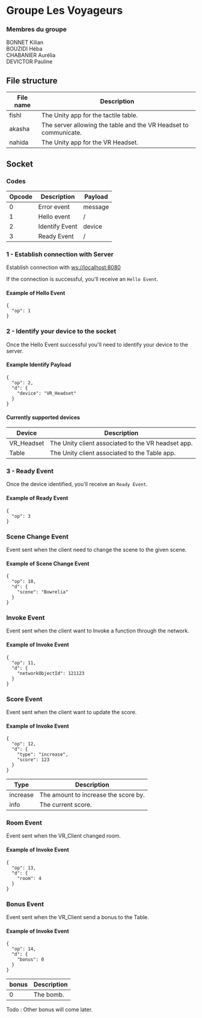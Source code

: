 # Groupe Les Voyageurs
### Membres du groupe
BONNET Kilian <br>
BOUZIDI Héba<br>
CHABANIER Aurélia<br>
DEVICTOR Pauline<br>

## File structure
| File name | Description |
| --------- | ----------- |
| fishl | The Unity app for the tactile table. |
| akasha | The server allowing the table and the VR Headset to communicate. |
| nahida | The Unity app for the VR Headset. |



## Socket
### Codes
| Opcode | Description | Payload |
| ------ | ----------- | ------- |
| 0 | Error event | message |
| 1 | Hello event | / |
| 2 | Identify Event | device |
| 3 | Ready Event | / |

### 1 - Establish connection with Server
Establish connection with [ws://localhost:8080](ws://localhost:8080)

If the connection is successful, you'll receive an `Hello Event`.

#### Example of Hello Event
```
{
  "op": 1
}
```

### 2 - Identify your device to the socket
Once the Hello Event successful you'll need to identify your device to the server.

#### Example Identify Payload
```
{
  "op": 2,
  "d": {
    "device": "VR_Headset"
  }
}
```
#### Currently supported devices
| Device | Description |
| ------ | ----------- |
| VR_Headset | The Unity client associated to the VR headset app. |
| Table | The Unity client associated to the Table app. |

### 3 - Ready Event
Once the device identified, you'll receive an `Ready Event`. 

#### Example of Ready Event
```
{
  "op": 3
}
```

### Scene Change Event
Event sent when the client need to change the scene to the given scene.

#### Example of Scene Change Event
```
{
  "op": 10,
  "d": {
    "scene": "Bowrelia"
  }
}
```

### Invoke Event
Event sent when the client want to Invoke a function through the network.

#### Example of Invoke Event
```
{
  "op": 11,
  "d": {
    "networkObjectId": 121123
  }
}
```
### Score Event
Event sent when the client want to update the score.

#### Example of Invoke Event
```
{
  "op": 12,
  "d": {
    "type": "increase",
    "score": 123
  }
}
```

| Type | Description |
| --------- | ----------- |
| increase | The amount to increase the score by. |
| info | The current score. |

### Room Event
Event sent when the VR_Client changed room.

#### Example of Invoke Event
```
{
  "op": 13,
  "d": {
    "room": 4
  }
}
```

### Bonus Event
Event sent when the VR_Client send a bonus to the Table.

#### Example of Invoke Event
```
{
  "op": 14,
  "d": {
    "bonus": 0
  }
}
```
| bonus | Description |
| --------- | ----------- |
| 0 | The bomb. |

Todo : Other bonus will come later.